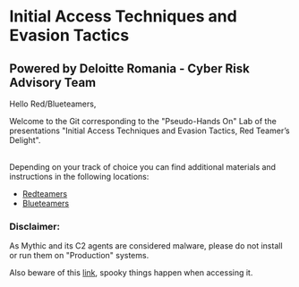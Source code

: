 # Initial Access Techniques and Evasion Tactics

## Powered by Deloitte Romania - Cyber Risk Advisory Team

Hello Red/Blueteamers,

Welcome to the Git corresponding to the "Pseudo-Hands On" Lab of the presentations "Initial Access Techniques and Evasion Tactics, Red Teamer’s Delight".
<br/><br/>

Depending on your track of choice you can find additional materials and instructions in the following locations:
- [Redteamers](RED)
- [Blueteamers](BLUE)

### Disclaimer:
As Mythic and its C2 agents are considered malware, please do not install or run them on "Production" systems.

Also beware of this [link](https://hacklikea.red/file.html), spooky things happen when accessing it.
